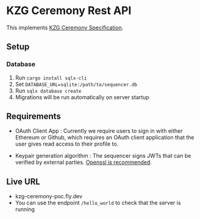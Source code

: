 # KZG Ceremony Rest API

This implements [KZG Ceremony Specification](https://github.com/ethereum/kzg-ceremony-specs).

## Setup

### Database
1. Run `cargo install sqlx-cli`
2. Set `DATABASE_URL=sqlite:/path/to/sequencer.db`
3. Run `sqlx database create`
4. Migrations will be run automatically on server startup

## Requirements

- OAuth Client App : Currently we require users to sign in with either Ethereum or Github, which requires an OAuth client application that the user gives read access to their profile to.

- Keypair generation algorithm : The sequencer signs JWTs that can be verified by external parties. [Openssl is recommended](https://hackmd.io/PidEKWJEQpaYQ6qtTRALWQ?both).

## Live URL

- kzg-ceremony-poc.fly.dev
- You can use the endpoint `/hello_world` to check that the server is running